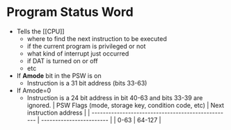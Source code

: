 # Program Status Word
- Tells the [[CPU]] 
	- where to find the next instruction to be executed
	- if the current program is privileged or not
	- what kind of interrupt just occurred
	- if DAT is turned on or off
	- etc
- If **Amode** bit in the PSW is on
	- Instruction is a 31 bit address (bits 33-63)
- If Amode=0
	- Instruction is a 24 bit address in bit 40-63 and bits 33-39 are ignored.
| PSW Flags (mode, storage key, condition code, etc) | Next instruction address |
| -------------------------------------------------- | ------------------------ |
| 0-63                                               | 64-127                   |
